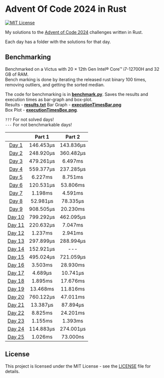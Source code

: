 # Advent Of Code 2024 in Rust

[![MIT License](https://img.shields.io/badge/License-MIT-green.svg)](https://choosealicense.com/licenses/mit/)

My solutions to the [Advent of Code 2024](https://adventofcode.com/2024) challenges written in Rust.

Each day has a folder with the solutions for that day.

## Benchmarking

Benchmarked on a Victus with 20 × 12th Gen Intel® Core™ i7-12700H and 32 GB of RAM.  
Bench marking is done by iterating the released rust binary 100 times, removing outliers, and getting the sorted
median.

The code for benchmarking is in [**benchmark.py**](./benchmark.py). Saves the results and execution times as bar-graph
and box-plot.  
Results - [**results.txt**](./results.txt)
Bar Graph - [**executionTimesBar.png**](./executionTimesBar.png)  
Box Plot - [**executionTimesBox.png**](./executionTimesBox.png).

`???` For not solved days!  
`---` For not benchmarkable days!

|                               |  Part 1   |  Part 2   |
|:-----------------------------:|:---------:|:---------:|
|  [Day 1](./day1/src/main.rs)  | 146.453µs | 143.836µs |
|  [Day 2](./day2/src/main.rs)  | 248.920µs | 360.482µs |
|  [Day 3](./day3/src/main.rs)  | 479.261µs |  6.497ms  |
|  [Day 4](./day4/src/main.rs)  | 559.377µs | 237.285µs |
|  [Day 5](./day5/src/main.rs)  |  6.227ms  |  8.751ms  |
|  [Day 6](./day6/src/main.rs)  | 120.531µs | 53.806ms  |
|  [Day 7](./day7/src/main.rs)  |  1.198ms  |  4.591ms  |
|  [Day 8](./day8/src/main.rs)  | 52.981µs  | 78.335µs  |
|  [Day 9](./day9/src/main.rs)  | 908.505µs | 20.230ms  |
| [Day 10](./day10/src/main.rs) | 799.292µs | 462.095µs |
| [Day 11](./day11/src/main.rs) | 220.632µs |  7.047ms  |
| [Day 12](./day12/src/main.rs) |  1.237ms  |  2.941ms  |
| [Day 13](./day13/src/main.rs) | 297.899µs | 288.994µs |
| [Day 14](./day14/src/main.rs) | 152.921µs |    ---    |
| [Day 15](./day15/src/main.rs) | 495.024µs | 721.059µs |
| [Day 16](./day16/src/main.rs) |  3.503ms  | 28.930ms  |
| [Day 17](./day17/src/main.rs) |  4.689µs  | 10.741µs  |
| [Day 18](./day18/src/main.rs) |  1.895ms  | 17.676ms  |
| [Day 19](./day19/src/main.rs) | 13.468ms  | 11.816ms  |
| [Day 20](./day20/src/main.rs) | 760.122µs | 47.011ms  |
| [Day 21](./day21/src/main.rs) | 13.387µs  | 87.894µs  |
| [Day 22](./day22/src/main.rs) |  8.825ms  | 24.201ms  |
| [Day 23](./day23/src/main.rs) |  1.155ms  |  1.393ms  |
| [Day 24](./day24/src/main.rs) | 114.883µs | 274.001µs |
| [Day 25](./day25/src/main.rs) |  1.026ms  | 73.000ns  |

## License

This project is licensed under the MIT License - see the [LICENSE](./LICENSE) file for details.